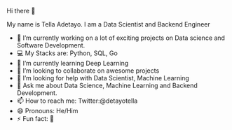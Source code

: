 Hi there 👋

My name is Tella Adetayo. I am a Data Scientist and Backend Engineer 

- 🔭 I’m currently working on a lot of exciting projects on Data science and Software Development. 
- 💻 My Stacks are: Python, SQL, Go
- 🌱 I’m currently learning Deep Learning 
- 👯 I’m looking to collaborate on awesome projects 
- 🤔 I’m looking for help with Data Scientist, Machine Learning 
- 💬 Ask me about Data Science, Machine Learning and Backend Development. 
- 📫 How to reach me: Twitter:@detayotella 
- 😄 Pronouns: He/Him
- ⚡ Fun fact: 🤔

